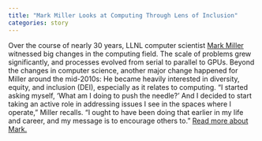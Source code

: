```yaml
---
title: "Mark Miller Looks at Computing Through Lens of Inclusion"
categories: story
---
```


Over the course of nearly 30 years, LLNL computer scientist [Mark Miller](https://github.com/markcmiller86) witnessed big changes in the computing field. The scale of problems grew significantly, and processes evolved from serial to parallel to GPUs. Beyond the changes in computer science, another major change happened for Miller around the mid-2010s: He became heavily interested in diversity, equity, and inclusion (DEI), especially as it relates to computing. “I started asking myself, ‘What am I doing to push the needle?’ And I decided to start taking an active role in addressing issues I see in the spaces where I operate,” Miller recalls. “I ought to have been doing that earlier in my life and career, and my message is to encourage others to.” [Read more about Mark.](https://computing.llnl.gov/about/people-highlights/mark-miller)
